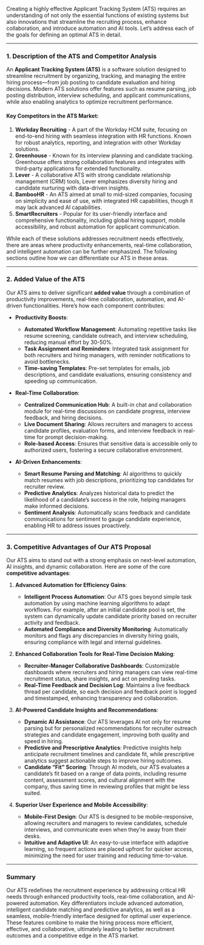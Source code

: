 Creating a highly effective Applicant Tracking System (ATS) requires an understanding of not only the essential functions of existing systems but also innovations that streamline the recruiting process, enhance collaboration, and introduce automation and AI tools. Let’s address each of the goals for defining an optimal ATS in detail.

---

### 1. **Description of the ATS and Competitor Analysis**

An **Applicant Tracking System (ATS)** is a software solution designed to streamline recruitment by organizing, tracking, and managing the entire hiring process—from job posting to candidate evaluation and hiring decisions. Modern ATS solutions offer features such as resume parsing, job posting distribution, interview scheduling, and applicant communications, while also enabling analytics to optimize recruitment performance.

#### Key Competitors in the ATS Market:
1. **Workday Recruiting** - A part of the Workday HCM suite, focusing on end-to-end hiring with seamless integration with HR functions. Known for robust analytics, reporting, and integration with other Workday solutions.
2. **Greenhouse** - Known for its interview planning and candidate tracking. Greenhouse offers strong collaboration features and integrates with third-party applications for extended functionality.
3. **Lever** - A collaborative ATS with strong candidate relationship management (CRM) tools, Lever emphasizes diversity hiring and candidate nurturing with data-driven insights.
4. **BambooHR** - An ATS aimed at small to mid-sized companies, focusing on simplicity and ease of use, with integrated HR capabilities, though it may lack advanced AI capabilities.
5. **SmartRecruiters** - Popular for its user-friendly interface and comprehensive functionality, including global hiring support, mobile accessibility, and robust automation for applicant communication.

While each of these solutions addresses recruitment needs effectively, there are areas where productivity enhancements, real-time collaboration, and intelligent automation can be further emphasized. The following sections outline how we can differentiate our ATS in these areas.

---

### 2. **Added Value of the ATS**

Our ATS aims to deliver significant **added value** through a combination of productivity improvements, real-time collaboration, automation, and AI-driven functionalities. Here’s how each component contributes:

- **Productivity Boosts**:
    - **Automated Workflow Management**: Automating repetitive tasks like resume screening, candidate outreach, and interview scheduling, reducing manual effort by 30-50%.
    - **Task Assignment and Reminders**: Integrated task assignment for both recruiters and hiring managers, with reminder notifications to avoid bottlenecks.
    - **Time-saving Templates**: Pre-set templates for emails, job descriptions, and candidate evaluations, ensuring consistency and speeding up communication.
  
- **Real-Time Collaboration**:
    - **Centralized Communication Hub**: A built-in chat and collaboration module for real-time discussions on candidate progress, interview feedback, and hiring decisions.
    - **Live Document Sharing**: Allows recruiters and managers to access candidate profiles, evaluation forms, and interview feedback in real-time for prompt decision-making.
    - **Role-based Access**: Ensures that sensitive data is accessible only to authorized users, fostering a secure collaborative environment.

- **AI-Driven Enhancements**:
    - **Smart Resume Parsing and Matching**: AI algorithms to quickly match resumes with job descriptions, prioritizing top candidates for recruiter review.
    - **Predictive Analytics**: Analyzes historical data to predict the likelihood of a candidate’s success in the role, helping managers make informed decisions.
    - **Sentiment Analysis**: Automatically scans feedback and candidate communications for sentiment to gauge candidate experience, enabling HR to address issues proactively.

---

### 3. **Competitive Advantages of Our ATS Proposal**

Our ATS aims to stand out with a strong emphasis on next-level automation, AI insights, and dynamic collaboration. Here are some of the core **competitive advantages**:

1. **Advanced Automation for Efficiency Gains**:
   - **Intelligent Process Automation**: Our ATS goes beyond simple task automation by using machine learning algorithms to adapt workflows. For example, after an initial candidate pool is set, the system can dynamically update candidate priority based on recruiter activity and feedback.
   - **Automated Compliance and Diversity Monitoring**: Automatically monitors and flags any discrepancies in diversity hiring goals, ensuring compliance with legal and internal guidelines.

2. **Enhanced Collaboration Tools for Real-Time Decision Making**:
   - **Recruiter-Manager Collaborative Dashboards**: Customizable dashboards where recruiters and hiring managers can view real-time recruitment status, share insights, and act on pending tasks.
   - **Real-Time Feedback and Decision Log**: Maintains a live feedback thread per candidate, so each decision and feedback point is logged and timestamped, enhancing transparency and collaboration.

3. **AI-Powered Candidate Insights and Recommendations**:
   - **Dynamic AI Assistance**: Our ATS leverages AI not only for resume parsing but for personalized recommendations for recruiter outreach strategies and candidate engagement, improving both quality and speed in hiring.
   - **Predictive and Prescriptive Analytics**: Predictive insights help anticipate recruitment timelines and candidate fit, while prescriptive analytics suggest actionable steps to improve hiring outcomes.
   - **Candidate “Fit” Scoring**: Through AI models, our ATS evaluates a candidate’s fit based on a range of data points, including resume content, assessment scores, and cultural alignment with the company, thus saving time in reviewing profiles that might be less suited.

4. **Superior User Experience and Mobile Accessibility**:
   - **Mobile-First Design**: Our ATS is designed to be mobile-responsive, allowing recruiters and managers to review candidates, schedule interviews, and communicate even when they’re away from their desks.
   - **Intuitive and Adaptive UI**: An easy-to-use interface with adaptive learning, so frequent actions are placed upfront for quicker access, minimizing the need for user training and reducing time-to-value.

---

### Summary

Our ATS redefines the recruitment experience by addressing critical HR needs through enhanced productivity tools, real-time collaboration, and AI-powered automation. Key differentiators include advanced automation, intelligent candidate matching and predictive analytics, as well as a seamless, mobile-friendly interface designed for optimal user experience. These features combine to make the hiring process more efficient, effective, and collaborative, ultimately leading to better recruitment outcomes and a competitive edge in the ATS market.